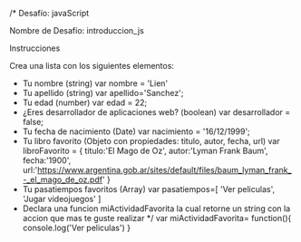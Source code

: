 /* Desafío: javaScript

Nombre de Desafío: introduccion_js

Instrucciones

Crea una lista con los siguientes elementos:

- Tu nombre (string)
var nombre = 'Lien'
- Tu apellido (string)
var apellido='Sanchez';
- Tu edad (number)
var edad = 22;
- ¿Eres desarrollador de aplicaciones web? (boolean)
var desarrollador = false;
- Tu fecha de nacimiento (Date)
var nacimiento = '16/12/1999';
- Tu libro favorito (Objeto con propiedades: titulo, autor, fecha, url)
var libroFavorito = {
  titulo:'El Mago de Oz',
  autor:'Lyman Frank Baum',
  fecha:'1900',
  url:'https://www.argentina.gob.ar/sites/default/files/baum_lyman_frank_-_el_mago_de_oz.pdf'
}
- Tu pasatiempos favoritos (Array)
var pasatiempos=[
  'Ver peliculas',
  'Jugar videojuegos'
]
- Declara una funcion miActividadFavorita la cual retorne un string con la accion que mas te guste realizar */
var miActividadFavorita= function(){
  console.log('Ver peliculas')
}